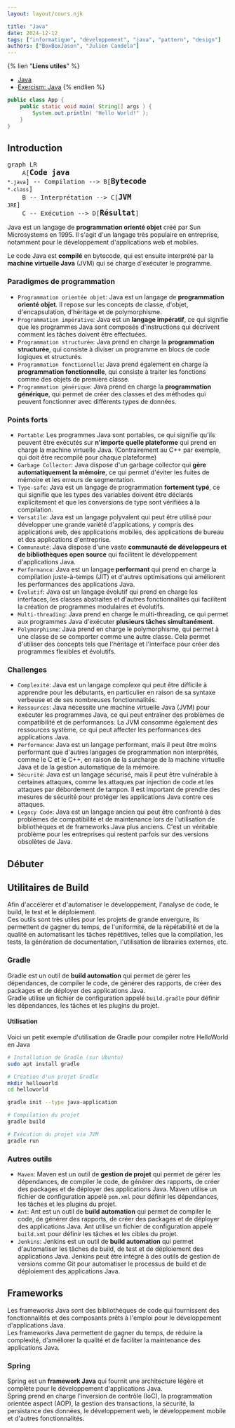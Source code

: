 ```yaml
---
layout: layout/cours.njk

title: "Java"
date: 2024-12-12
tags: ["informatique", "développement", "java", "pattern", "design"]
authors: ["BoxBoxJason", "Julien Candela"]
---
```


{% lien "**Liens utiles**" %}
- [Java](https://www.java.com/)
- [Exercism: Java](https://exercism.org/tracks/java)
{% endlien %}

```java
public class App {
    public static void main( String[] args ) {
        System.out.println( "Hello World!" );
    }
}
```

## Introduction

<pre class="mermaid" style="background-color: transparent;">
graph LR
    A[<b><big>Code java</big></b><br><small>*.java</small>] -- Compilation --> B[<b><big>Bytecode</big></b><br><small>*.class</small>]
    B -- Interprétation --> C[<b><big>JVM</big></b><br><small>JRE</small>]
    C -- Exécution --> D[<b><big>Résultat</big></b>]
</pre>

Java est un langage de **programmation orienté objet** créé par Sun Microsystems en 1995. Il s'agit d'un langage très populaire en entreprise, notamment pour le développement d'applications web et mobiles.

Le code Java est **compilé** en bytecode, qui est ensuite interprété par la **machine virtuelle Java** (JVM) qui se charge d'exécuter le programme.

### Paradigmes de programmation
- `Programmation orientée objet`: Java est un langage de **programmation orienté objet**. Il repose sur les concepts de classe, d'objet, d'encapsulation, d'héritage et de polymorphisme.
- `Programmation impérative`: Java est un **langage impératif**, ce qui signifie que les programmes Java sont composés d'instructions qui décrivent comment les tâches doivent être effectuées.
- `Programmation structurée`: Java prend en charge la **programmation structurée**, qui consiste à diviser un programme en blocs de code logiques et structurés.
- `Programmation fonctionnelle`: Java prend également en charge la **programmation fonctionnelle**, qui consiste à traiter les fonctions comme des objets de première classe.
- `Programmation générique`: Java prend en charge la **programmation générique**, qui permet de créer des classes et des méthodes qui peuvent fonctionner avec différents types de données.

### Points forts
- `Portable`: Les programmes Java sont portables, ce qui signifie qu'ils peuvent être exécutés sur **n'importe quelle plateforme** qui prend en charge la machine virtuelle Java. (Contrairement au C++ par exemple, qui doit être recompilé pour chaque plateforme)
- `Garbage Collector`: Java dispose d'un garbage collector qui **gère automatiquement la mémoire**, ce qui permet d'éviter les fuites de mémoire et les erreurs de segmentation.
- `Type-safe`: Java est un langage de programmation **fortement typé**, ce qui signifie que les types des variables doivent être déclarés explicitement et que les conversions de type sont vérifiées à la compilation.
- `Versatile`: Java est un langage polyvalent qui peut être utilisé pour développer une grande variété d'applications, y compris des applications web, des applications mobiles, des applications de bureau et des applications d'entreprise.
- `Communauté`: Java dispose d'une vaste **communauté de développeurs et de bibliothèques open source** qui facilitent le développement d'applications Java.
- `Performance`: Java est un langage **performant** qui prend en charge la compilation juste-à-temps (JIT) et d'autres optimisations qui améliorent les performances des applications Java.
- `Évolutif`: Java est un langage évolutif qui prend en charge les interfaces, les classes abstraites et d'autres fonctionnalités qui facilitent la création de programmes modulaires et évolutifs.
- `Multi-threading`: Java prend en charge le multi-threading, ce qui permet aux programmes Java d'exécuter **plusieurs tâches simultanément**.
- `Polymorphisme`: Java prend en charge le polymorphisme, qui permet à une classe de se comporter comme une autre classe. Cela permet d'utiliser des concepts tels que l'héritage et l'interface pour créer des programmes flexibles et évolutifs.

### Challenges
- `Complexité`: Java est un langage complexe qui peut être difficile à apprendre pour les débutants,  en particulier en raison de sa syntaxe verbeuse et de ses nombreuses fonctionnalités.
- `Ressources`: Java nécessite une machine virtuelle Java (JVM) pour exécuter les programmes Java, ce qui peut entraîner des problèmes de compatibilité et de performances. La JVM consomme également des ressources système, ce qui peut affecter les performances des applications Java.
- `Performance`: Java est un langage performant, mais il peut être moins performant que d'autres langages de programmation non interprétés, comme le C et le C++, en raison de la surcharge de la machine virtuelle Java et de la gestion automatique de la mémoire.
- `Sécurité`: Java est un langage sécurisé, mais il peut être vulnérable à certaines attaques, comme les attaques par injection de code et les attaques par débordement de tampon. Il est important de prendre des mesures de sécurité pour protéger les applications Java contre ces attaques.
- `Legacy Code`: Java est un langage ancien qui peut être confronté à des problèmes de compatibilité et de maintenance lors de l'utilisation de bibliothèques et de frameworks Java plus anciens. C'est un véritable problème pour les entreprises qui restent parfois sur des versions obsolètes de Java.

## Débuter

## Utilitaires de Build
Afin d'accélérer et d'automatiser le développement, l'analyse de code, le build, le test et le déploiement.\
Ces outils sont très utiles pour les projets de grande envergure, ils permettent de gagner du temps, de l'uniformité, de la répétabilité et de la qualité en automatisant les tâches répétitives, telles que la compilation, les tests, la génération de documentation, l'utilisation de librairies externes, etc.

### Gradle
Gradle est un outil de **build automation** qui permet de gérer les dépendances, de compiler le code, de générer des rapports, de créer des packages et de déployer des applications Java.\
Gradle utilise un fichier de configuration appelé `build.gradle` pour définir les dépendances, les tâches et les plugins du projet.

#### Utilisation
Voici un petit exemple d'utilisation de Gradle pour compiler notre HelloWorld en Java

```bash
# Installation de Gradle (sur Ubuntu)
sudo apt install gradle

# Création d'un projet Gradle
mkdir helloworld
cd helloworld

gradle init --type java-application

# Compilation du projet
gradle build

# Exécution du projet via JVM
gradle run
```

### Autres outils
- `Maven`: Maven est un outil de **gestion de projet** qui permet de gérer les dépendances, de compiler le code, de générer des rapports, de créer des packages et de déployer des applications Java. Maven utilise un fichier de configuration appelé `pom.xml` pour définir les dépendances, les tâches et les plugins du projet.
- `Ant`: Ant est un outil de **build automation** qui permet de compiler le code, de générer des rapports, de créer des packages et de déployer des applications Java. Ant utilise un fichier de configuration appelé `build.xml` pour définir les tâches et les cibles du projet.
- `Jenkins`: Jenkins est un outil de **build automation** qui permet d'automatiser les tâches de build, de test et de déploiement des applications Java. Jenkins peut être intégré à des outils de gestion de versions comme Git pour automatiser le processus de build et de déploiement des applications Java.

## Frameworks
Les frameworks Java sont des bibliothèques de code qui fournissent des fonctionnalités et des composants prêts à l'emploi pour le développement d'applications Java.\
Les frameworks Java permettent de gagner du temps, de réduire la complexité, d'améliorer la qualité et de faciliter la maintenance des applications Java.

### Spring
Spring est un **framework Java** qui fournit une architecture légère et complète pour le développement d'applications Java.\
Spring prend en charge l'inversion de contrôle (IoC), la programmation orientée aspect (AOP), la gestion des transactions, la sécurité, la persistance des données, le développement web, le développement mobile et d'autres fonctionnalités.
